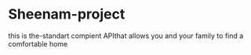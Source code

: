 # Sheenam-project
this is the-standart compient APIthat allows you and your family to find a comfortable home
